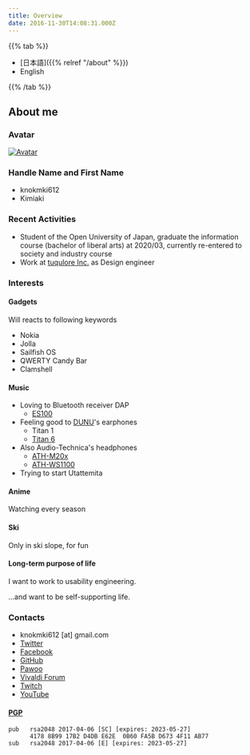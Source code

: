 ```yaml
---
title: Overview
date: 2016-11-30T14:08:31.000Z
---
```

{{% tab %}}

- [日本語]({{% relref "/about" %}})
- English

{{% /tab %}}

## About me

### Avatar

[![Avatar](https://secure.gravatar.com/avatar/6b2fd17bf8572ea5d60c0916db36627c)](https://ja.gravatar.com/knokmki612)

### Handle Name and First Name

- knokmki612
- Kimiaki

### Recent Activities

- Student of the Open University of Japan, graduate the information course (bachelor of liberal arts) at 2020/03, currently re-entered to society and industry course
- Work at [tuqulore Inc.](https://tuqulore.com) as Design engineer

### Interests

#### Gadgets

Will reacts to following keywords

- Nokia
- Jolla
- Sailfish OS
- QWERTY Candy Bar
- Clamshell

#### Music

- Loving to Bluetooth receiver DAP
  - [ES100](https://earstudio.store/products/es100)
- Feeling good to [DUNU](https://www.dunu-topsound.com/)'s earphones
  - Titan 1
  - [Titan 6](https://www.dunu-topsound.com/titan-6)
- Also Audio-Technica's headphones
  - [ATH-M20x](https://www.audio-technica.co.jp/product/ATH-M20x)
  - [ATH-WS1100](https://www.audio-technica.co.jp/product/ATH-WS1100)
- Trying to start Utattemita

#### Anime

Watching every season

#### Ski

Only in ski slope, for fun

#### Long-term purpose of life

I want to work to usability engineering.

...and want to be self-supporting life.

### Contacts

- knokmki612 \[at] gmail.com
- [Twitter](https://twitter.com/knokmki612)
- [Facebook](https://www.facebook.com/kimiaki.kuno)
- [GitHub](https://github.com/knokmki612)
- [Pawoo](https://pawoo.net/@knokmki612)
- [Vivaldi Forum](https://forum.vivaldi.net/user/knokmki612)
- [Twitch](https://www.twitch.tv/knokmki612)
- [YouTube](https://www.youtube.com/channel/UCeRVLPGnyHnch_xefXGYWHQ)

#### [PGP](/knokmki612.asc)

```
pub   rsa2048 2017-04-06 [SC] [expires: 2023-05-27]
      4178 8B99 17B2 D4DB E62E  0B60 FA5B D673 4F11 AB77
sub   rsa2048 2017-04-06 [E] [expires: 2023-05-27]
```

<!--stackedit_data:
eyJoaXN0b3J5IjpbLTc2Mzc0MDgwNywxMzY1NzQwNDYyLC0xMD
IzMDY5OTc3XX0=
-->
